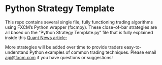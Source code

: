 # Python Strategy Template
This repo contains several single file, fully functioning trading algorithms using FXCM’s Python wrapper (fxcmpy). These close-of-bar strategies are all based on the “Python Strategy Template.py” file that is fully explained inside this [Quant News article:](https://www.quantnews.com/algo-trading-with-rest-api-and-python-part-5/)

More strategies will be added over time to provide traders easy-to-understand Python examples of common trading techniques. Please email api@fxcm.com if you have questions or suggestions!
